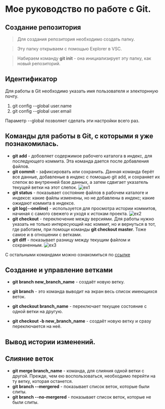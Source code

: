 # Мое руководство по работе с Git.
## Создание репозитория
> Для создания репозитория необходимо создать папку.

> Эту папку открываем с помощью Explorer в VSC.

> Набираем команду **git init** - она инициализирует эту папку, как новый репозиторий. 
## Идентификатор
Для работы в Git необходимо указать имя пользователя и электорнную почту.
1. git config --global user.name
2. git config --global user.email

Параметр --global позволяет сделать эти настройки всего раз.

## Команды для работы в Git, с которыми я уже познакомилась.
* __git add__ - добовляет содержимое рабочего каталога в индекс, для последующего коммита. Эта команда дается после добавления файлов.
* __git commit__ - зафиксировать или сохранить. Данная команда берёт все данные, добавленые в индекс с помощью git add, и сохраняет их слепок во внутренней базе данных, а затем сдвигает указатель текущей ветки на этот слепок.
![ex1](ex_1.jpg)
* __git status__ - показывает состояние файлов в рабочем каталоге и индексе: какие файлы изменены, но не добавлены в индекс; какие ожидают коммита в индексе.
* __git log(--oneline)__ - используется для просмотра истории коммитов, начиная с самого свежего и уходя к истокам проекта.
![ex2](ex_2.jpg)
* __git checkout__ -  переключение между версиями. Для работы нужно указать не только интересующий нас коммит, но и вернуться в тот, где работаем, при помощи команды __git checkout master__. Тоже самое и в отношении с ветками.
* __git diff__ - показывает разницу между текущим файлом и сохраненным.
![ex3](ex_3.jpg)

С остальными командами можно ознакомиться по [ссылке](https://git-scm.com/doc)


## Создание и управление ветками
  * __git branch new_branch_name__ - создаёт новую ветку.

  * __git branch__ - это команда выводит на экран весь список имеющихся веток.
  * __git checkout branch_name__ - переключает текущее состояние с одной ветки на другую.
  * __git checkout -b new_branch_name__ - создаёт новую ветку и сразу переключается на неё.

## Вывод истории изменений.


## Слияние веток
  * __git merge branch_name__ - команда, для слияния одной ветки с другой. Прежде, чем ею воспользоваться, необходимо перейти на ту ветку, которая останется.
  * __git branch --mergered__ - показывает список веток, которые были слиты.
  * __git branch --no-mergered__ - показывает список веток, которые не были слиты.

